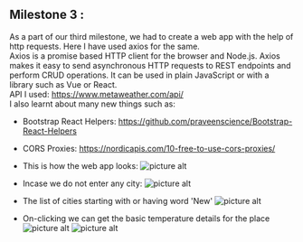 ## Milestone 3 :
As a part of our third milestone, we had to create a web app with the help of http requests. Here I have used axios for the same. </br>
Axios is a promise based HTTP client for the browser and Node.js. Axios makes it easy to send asynchronous HTTP requests to REST endpoints and perform CRUD operations. It can be used in plain JavaScript or with a library such as Vue or React. </br>
API I used: https://www.metaweather.com/api/ </br>
I also learnt about many new things such as:</br>
* Bootstrap React Helpers: https://github.com/praveenscience/Bootstrap-React-Helpers
* CORS Proxies: https://nordicapis.com/10-free-to-use-cors-proxies/ </br>

* This is how the web app looks:
![picture alt](https://github.com/Anshika-Srivastava/LeanIn_Mentorship_Jan-March_Web_Dev/blob/main/milestone3/Snapshots/2022-03-04.png)

* Incase we do not enter any city:
![picture alt](https://github.com/Anshika-Srivastava/LeanIn_Mentorship_Jan-March_Web_Dev/blob/main/milestone3/Snapshots/2022-03-05.png)

* The list of cities starting with or having word 'New'
![picture alt](https://github.com/Anshika-Srivastava/LeanIn_Mentorship_Jan-March_Web_Dev/blob/main/milestone3/Snapshots/2022-03-04%20(1).png)

* On-clicking we can get the basic temperature details for the place
![picture alt](https://github.com/Anshika-Srivastava/LeanIn_Mentorship_Jan-March_Web_Dev/blob/main/milestone3/Snapshots/2022-03-04%20(2).png)
![picture alt](https://github.com/Anshika-Srivastava/LeanIn_Mentorship_Jan-March_Web_Dev/blob/main/milestone3/Snapshots/2022-03-04%20(3).png)
